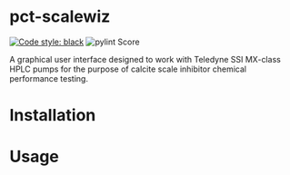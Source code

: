 # pct-scalewiz

[![Code style: black](https://img.shields.io/badge/code%20style-black-000000.svg)](https://github.com/psf/black)
![pylint Score](https://mperlet.github.io/pybadge/badges/9.95.svg)

A graphical user interface designed to work with Teledyne SSI MX-class HPLC pumps for the purpose of calcite scale inhibitor chemical performance testing.

# Installation


# Usage

